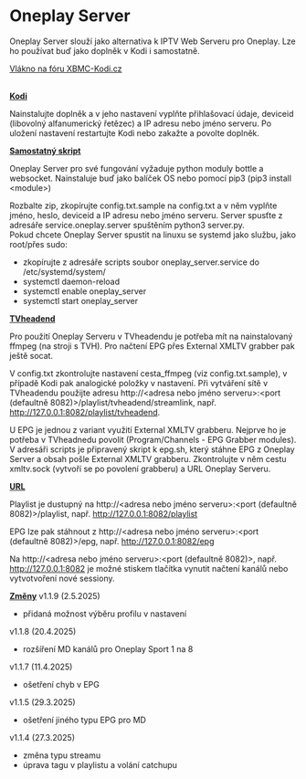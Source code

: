 <h1>Oneplay Server</h1>

Oneplay Server slouží jako alternativa k IPTV Web Serveru pro Oneplay. Lze ho používat buď jako doplněk v Kodi i samostatně.

<a href="https://www.xbmc-kodi.cz/prispevek-oneplay-server">Vlákno na fóru XBMC-Kodi.cz</a><br><br>

<b><u>Kodi</u></b>

Nainstalujte doplněk a v jeho nastavení vyplňte přihlašovací údaje, deviceid (libovolný alfanumerický řetězec) a IP adresu nebo jméno serveru. Po uložení nastavení restartujte Kodi nebo zakažte a povolte doplněk.

<b><u>Samostatný skript</u></b>

Oneplay Server pro své fungování vyžaduje python moduly bottle a websocket. Nainstaluje buď jako balíček OS nebo pomocí pip3 (pip3 install &lt;module&gt;)

Rozbalte zip, zkopírujte config.txt.sample na config.txt a v něm vyplňte jméno, heslo, deviceid a IP adresu nebo jméno serveru. Server spusťte z adresáře service.oneplay.server spuštěním python3 server.py.<br>
Pokud chcete Oneplay Server spustit na linuxu se systemd jako službu, jako root/přes sudo:
- zkopírujte z adresáře scripts soubor oneplay_server.service do /etc/systemd/system/
- systemctl daemon-reload
- systemctl enable oneplay_server
- systemctl start oneplay_server


<b><u>TVheadend</u></b>

Pro použití Oneplay Serveru v TVheadendu je potřeba mít na nainstalovaný ffmpeg (na stroji s TVH). Pro načtení EPG přes External XMLTV grabber pak ještě socat.

V config.txt zkontrolujte nastavení cesta_ffmpeg (viz config.txt.sample), v případě Kodi pak analogické položky v nastavení. Při vytváření sítě v TVheadendu použijte adresu http://<adresa nebo jméno serveru>:<port (defaultně 8082)>/playlist/tvheadend/streamlink, např. http://127.0.0.1:8082/playlist/tvheadend.

U EPG je jednou z variant využití External XMLTV grabberu. Nejprve ho je potřeba v TVheadnedu povolit (Program/Channels - EPG Grabber modules). V adresáři scripts je připravený skript k epg.sh, který stáhne EPG z Oneplay Server a obsah pošle External XMLTV grabberu. Zkontrolujte v něm cestu xmltv.sock (vytvoří se po povolení grabberu) a URL Oneplay Serveru.

<b><u>URL</u></b>

Playlist je dustupný na http://<adresa nebo jméno serveru>:<port (defaultně 8082)>/playlist, např. http://127.0.0.1:8082/playlist

EPG lze pak stáhnout z http://<adresa nebo jméno serveru>:<port (defaultně 8082)>/epg, např. http://127.0.0.1:8082/epg

Na http://<adresa nebo jméno serveru>:<port (defaultně 8082)>, např. http://127.0.0.1:8082 je možné stiskem tlačítka vynutit načtení kanálů nebo vytvotvoření nové sessiony.

<b><u>Změny</u></b>
v1.1.9 (2.5.2025)
- přidaná možnost výběru profilu v nastavení

v1.1.8 (20.4.2025)
- rozšíření MD kanálů pro Oneplay Sport 1 na 8

v1.1.7 (11.4.2025)
- ošetření chyb v EPG

v1.1.5 (29.3.2025)
- ošetření jiného typu EPG pro MD

v1.1.4 (27.3.2025)
- změna typu streamu
- úprava tagu v playlistu a volání catchupu
